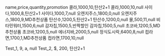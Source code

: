 name,price,quantity,promotion
콜라,1000,10,탄산2+1
콜라,1000,10,null
사이다,1000,8,탄산2+1
사이다,1000,7,null
오렌지주스,1800,0,null
오렌지주스,1800,9,MD추천상품
탄산수,1200,5,탄산2+1
탄산수,1200,0,null
물,500,11,null
비타민워터,1500,6,null
감자칩,1500,5,반짝할인
감자칩,1500,5,null
초코바,1200,5,MD추천상품
초코바,1200,5,null
에너지바,2000,5,null
정식도시락,6400,8,null
컵라면,1700,1,MD추천상품
컵라면,1700,10,null


Test_1, 9, a, null
Test_2, $, 200, 탄산2+1